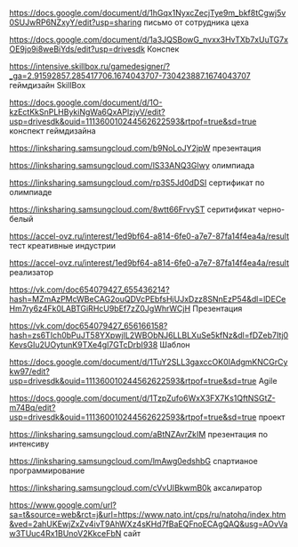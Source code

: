 https://docs.google.com/document/d/1hGqx1NyxcZecjTye9m_bkf8tCgwj5v0SUJwRP6NZxyY/edit?usp=sharing письмо от сотрудника цеха 

https://docs.google.com/document/d/1a3JQSBowG_nvxx3HvTXb7xUuTG7xOE9jo9i8weBiYds/edit?usp=drivesdk Конспек 

https://intensive.skillbox.ru/gamedesigner/?_ga=2.91592857.285417706.1674043707-730423887.1674043707 геймдизайн SkillBox

https://docs.google.com/document/d/1O-kzEctKkSnPLHBykiNgWa6QxAPlzjyV/edit?usp=drivesdk&ouid=111360010244562622593&rtpof=true&sd=true конспект геймдизайна

https://linksharing.samsungcloud.com/b9NoLoJY2jpW  презентация 

https://linksharing.samsungcloud.com/lS33ANQ3Glwy олимпиада 

https://linksharing.samsungcloud.com/rp3S5Jd0dDSI сертификат по олимпиаде

https://linksharing.samsungcloud.com/8wtt66FrvyST серитификат черно-белый 

https://accel-ovz.ru/interest/1ed9bf64-a814-6fe0-a7e7-87fa14f4ea4a/result тест креативные индустрии 

https://accel-ovz.ru/interest/1ed9bf64-a814-6fe0-a7e7-87fa14f4ea4a/result реализатор 

https://vk.com/doc654079427_655436214?hash=MZmAzPMcWBeCAG2ouQDVcPEbfsHjUJxDzz8SNnEzP54&dl=lDECeHm7ry6z4Fk0LABTGiRHcU9bEf7zZ0JgWhrWCjH Презентация

https://vk.com/doc654079427_656166158?hash=zs6TIch0bPuJT58YXpwjIL2WBObNJ6LLBLXuSe5kfNz&dl=fDZeb7Itj0KevsGIu2UOytunK9TXe4gl7GTcDrbI938 Шаблон

https://docs.google.com/document/d/1TuY2SLL3gaxccOK0IAdgmKNCGrCykw97/edit?usp=drivesdk&ouid=111360010244562622593&rtpof=true&sd=true Agile

https://docs.google.com/document/d/1TzpZufo6WxX3FX7Ks1QftNSGtZ-m74Bq/edit?usp=drivesdk&ouid=111360010244562622593&rtpof=true&sd=true проект

https://linksharing.samsungcloud.com/aBtNZAvrZkIM презентация по интенсиву 

https://linksharing.samsungcloud.com/lmAwg0edshbG спартианое программирование 

https://linksharing.samsungcloud.com/cVvUIBkwmB0k аксалиратор

https://www.google.com/url?sa=t&source=web&rct=j&url=https://www.nato.int/cps/ru/natohq/index.htm&ved=2ahUKEwjZxZv4ivT9AhWXz4sKHd7fBaEQFnoECAgQAQ&usg=AOvVaw3TUuc4Rx1BUnoV2KkceFbN сайт 
